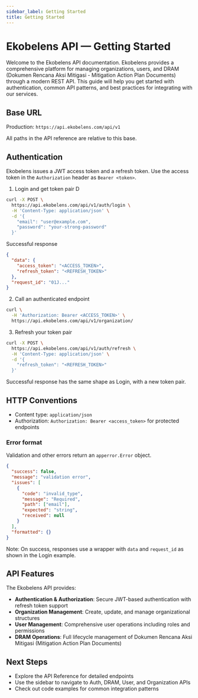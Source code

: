 ```yaml
---
sidebar_label: Getting Started
title: Getting Started
---
```


# Ekobelens API — Getting Started

Welcome to the Ekobelens API documentation. Ekobelens provides a comprehensive platform for managing organizations, users, and DRAM (Dokumen Rencana Aksi Mitigasi - Mitigation Action Plan Documents) through a modern REST API. This guide will help you get started with authentication, common API patterns, and best practices for integrating with our services.

## Base URL

Production: `https://api.ekobelens.com/api/v1`

All paths in the API reference are relative to this base.

## Authentication

Ekobelens issues a JWT access token and a refresh token. Use the access token in the `Authorization` header as `Bearer <token>`.

1) Login and get token pair
D
```bash
curl -X POST \
  https://api.ekobelens.com/api/v1/auth/login \
  -H 'Content-Type: application/json' \
  -d '{
    "email": "user@example.com",
    "password": "your-strong-password"
  }'
```

Successful response

```json
{
  "data": {
    "access_token": "<ACCESS_TOKEN>",
    "refresh_token": "<REFRESH_TOKEN>"
  },
  "request_id": "01J..."
}
```

2) Call an authenticated endpoint

```bash
curl \
  -H 'Authorization: Bearer <ACCESS_TOKEN>' \
  https://api.ekobelens.com/api/v1/organization/
```

3) Refresh your token pair

```bash
curl -X POST \
  https://api.ekobelens.com/api/v1/auth/refresh \
  -H 'Content-Type: application/json' \
  -d '{
    "refresh_token": "<REFRESH_TOKEN>"
  }'
```

Successful response has the same shape as Login, with a new token pair.

## HTTP Conventions

- Content type: `application/json`
- Authorization: `Authorization: Bearer <access_token>` for protected endpoints

### Error format

Validation and other errors return an `apperror.Error` object.

```json
{
  "success": false,
  "message": "validation error",
  "issues": [
    {
      "code": "invalid_type",
      "message": "Required",
      "path": ["email"],
      "expected": "string",
      "received": null
    }
  ],
  "formatted": {}
}
```

Note: On success, responses use a wrapper with `data` and `request_id` as shown in the Login example.

## API Features

The Ekobelens API provides:

- **Authentication & Authorization**: Secure JWT-based authentication with refresh token support
- **Organization Management**: Create, update, and manage organizational structures
- **User Management**: Comprehensive user operations including roles and permissions
- **DRAM Operations**: Full lifecycle management of Dokumen Rencana Aksi Mitigasi (Mitigation Action Plan Documents)

## Next Steps

- Explore the API Reference for detailed endpoints
- Use the sidebar to navigate to Auth, DRAM, User, and Organization APIs
- Check out code examples for common integration patterns
